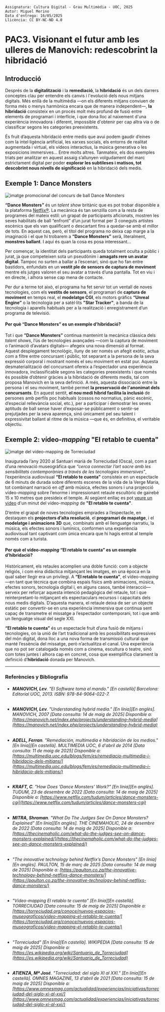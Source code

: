 ```
Assignatura: Cultura Digital - Grau Multimèdia - UOC, 2025  
Autor: Miguel Merino  
Data d'entrega: 16/05/2025
Llicència: CC BY-NC-ND 4.0
```
# PAC3. Visionant el futur amb les ulleres de Manovich: redescobrint la hibridació  

## Introducció

Després de la **digitalització** i la **remediació**, la **hibridació** és un dels darrers conceptes clau per entendre els canvis i l'evolució dels nous mitjans digitals. Més enllà de la multimèdia —on els diferents mitjans conviuen de forma més o menys harmònica encara que de manera independent—, **la hibridació** consisteix en un procés molt més profund de fusió entre elements de programari i interfície, i que dona lloc al naixement d'una experiència innovadora i diferent, impossible d'obtenir per cap altra via o de classificar segons les categories preexistents.

És fruit d’aquesta hibridació entre medis que avui podem gaudir d’eines com la intel·ligència artificial, les xarxes socials, els entorns de realitat augmentada i virtual, els vídeos interactius, la música generativa o les exposicions immersives... Entre molts altres. Tanmateix, els dos exemples triats per analitzar en aquest assaig s’allunyen volgudament del marc estrictament digital per poder **explorar les subtileses i matisos, tot descobrint nous nivells de significació** en la hibridació dels medis.
   
   


## Exemple 1: **Dance Monsters**

![imatge promocional del concurs de ball Dance Monsters](https://raw.githubusercontent.com/mmerinoji/PAC3_Manovich_Reloaded/refs/heads/main/media/Dance%20Monsters%20promo.jpg) 

**“Dance Monsters”** és un *talent show* britànic que es pot trobar disponible a la plataforma [Netflix®](https://www.netflix.com/es/title/81094767). La mecànica és tan senzilla com a la resta de programes del mateix estil: un grapat de participants aficionats, mostren les seves habilitats de ball “enfront” d’un jurat format per 3 coneguts artistes escènics que els van qualificant o descartant fins a quedar-se amb el millor de tots. En aquest cas, però, el títol del programa no deixa cap marge a la imaginació i el que hi trobarem a **“Dance Monsters”** serà, literalment, **monstres ballant**. I aquí és quan la cosa es posa interessant... 

Per començar, la identitat dels participants queda totalment oculta a públic i jurat, ja que competeixen sota un pseudònim i **amagats rere un avatar digital**. Tampoc no surten a ballar a l’escenari, sinó que ho fan entre bastidors, enfundats en un **vestit ple de sensors de captura de moviment** mentre els jutges valoren el seu avatar a través d’una pantalla. Tot en viu i en directe, i alhora sense cap mena de contacte.

Per dur a terme tot això, el programa ha fet servir tot un ventall de noves tecnologies, com els **vestits de sensors**, el programari de **captura de moviment** en temps real, el **modelatge CGI**, els motors gràfics **“Unreal Engine”** o la tecnologia per a satèl·lits **"Star Tracker"**, a banda de la tecnologia i aparells habituals per a la realització i enregistrament d’un programa de televisió.



#### Per què **“Dance Monsters”** es un exemple d’hibridació?

Tot i que **”Dance Monsters”** continua mantenint la mecànica clàssica dels *talent shows*, l’ús de tecnologies avançades —com la captura de moviment o l’animació d’avatars digitals— afegeix una nova dimensió al format. Aquest desplegament tecnològic, lluny de ser només un afegit exòtic, actua com a filtre entre concursant i públic, tot separant a la persona de la seva expressió corporal i mostrant només el seu moviment en estat pur. Aquesta desmaterialització del concursant ofereix a l’espectador una experiència innovadora, inclassificable segons les categories preexistents i que només és possible d’obtenir gràcies a la hibridació de diferents medis, tal com proposa Manovich en la seva definició. A més, aquesta dissociació entre la persona i el seu moviment, també permet **la preservació de l'anonimat dels concursants**. En aquest sentit, **el nou medi híbrid facilita la inclusió** de persones amb perfils poc habituals (cossos no normatius, pànic escènic, d’especial rellevància social, etc.), per a participar i demostrar les seves aptituds de ball sense haver d’exposar-se públicament o sentir-se prejutjades per la seva aparença, sinó únicament pel seu talent i expressivitat ballant al ritme de la música —que és, en definitiva, el veritable objectiu.




## Exemple 2: vídeo-*mapping* **"El retablo te cuenta"**

![imatge del video-mapping de Torreciudad](https://raw.githubusercontent.com/mmerinoji/PAC3_Manovich_Reloaded/refs/heads/main/media/Video-mapping-de-Torreciudad.jpg) 

Inaugurada l’any 2020 al Santuari marià de Torreciudad (Osca), com a part d’una renovació museogràfica que *“cerca connectar l’art sacre amb les sensibilitats contemporànies a través de les tecnologies immersives”*, l’experiència audiovisual **“El retablo te cuenta”** consisteix en un espectacle de 6 minuts de durada sobre diferents escenes de la vida de la Verge Maria, tot combinant narració en *off* amb música, efectes sonors i una projecció vídeo-*mapping* sobre l’enorme i impressionant retaule escultòric de gairebé 15 x 10 metres que presideix el temple. Al següent enllaç es pot [veure un video](https://www.youtube.com/watch?v=qocRRTFE5n4&t=37s) d'un minut del vídeo-*mapping* de **"El retablo te cuenta"**.  

D’entre el grapat de noves tecnologies emprades a l’espectacle, en destaquen els **projectors d’alta resolució**, el **programari de mapatge**, i el **modelatge i animacions 3D** que, combinats amb el llenguatge narratiu, la música, els efectes sonors i lumínics, conformen una experiència audiovisual tant captivant com única encara que hi hagis entrat al temple només com a turista.



#### Per què el vídeo-*mapping* **“El retablo te cuenta”** es un exemple d’hibridació?
Històricament, els retaules acomplien una doble funció: com a objecte religiós, i com eina didàctica mitjançant les imatges, en una època en la qual saber llegir era un privilegi. A **“El retablo te cuenta”**, el vídeo-*mapping* —en tant que tècnica que combina espais físics amb animacions, música, efectes sonors, tecnologia digital i, en alguns casos, també interacció— serveix per reforçar aquesta intenció pedagògica del retaule, tot i que reinterpretant-lo mitjançant els espectaculars recursos i capacitats dels nous medis digitals. D’aquesta manera, el retaule deixa de ser un objecte estàtic per convertir-se en una experiència immersiva que continua sent capaç de transmetre el missatge a l’espectador contemporani, tot i que amb un llenguatge visual del segle XXI.  

**“El retablo te cuenta”** és un espectacle fruit d’una fusió de mitjans i tecnologies, on la unió de l’art tradicional amb les possibilitats expressives del món digital, dona lloc a una nova forma de transmissió cultural que manté l’essència del missatge, però n’actualitza el canal. Una experiència que no pot ser catalogada només com a cinema, escultura o teatre, sinó com totes juntes i alhora cap en concret, cosa que exemplifica clarament la definició d’**hibridació** donada per Manovich.



-----  

### Referències y Bibliografía  

- ###### **MANOVICH, Lev**. *"El Software toma el mando."* [En castellà] Barcelona: Editorial UOC, 2013. ISBN: 978-84-9064-022-7.
- ###### **MANOVICH, Lev**. *"Understanding hybrid media."* [En línia][En anglès]. *MANOVICH*, 2007 [Data consulta: 14 de maig de 2025] Disponible a: [https://manovich.net/index.php/projects/understanding-hybrid-media](https://manovich.net/index.php/projects/understanding-hybrid-media)
- ###### **ADELL, Ferran**. *"Remediación, multimedia e hibridación de los medios."* [En línia][En castellà]. *MULTIMEDIA UOC*, 6 d'abril de 2014 [Data consulta: 11 de maig de 2025] Disponible a:  [https://multimedia.uoc.edu/blogs/fem/es/remediacio-multimedia-i-hibridacio-dels-mitjans/](https://multimedia.uoc.edu/blogs/fem/es/remediacio-multimedia-i-hibridacio-dels-mitjans/)
- ###### **KRAFT, C**. *"How Does ‘Dance Monsters’ Work?"* [En línia][En anglès]. *TUDUM*, 23 de desembre de 2022 [Data consulta: 14 de maig de 2025] Disponible a: [https://www.netflix.com/tudum/articles/dance-monsters-cgi](https://www.netflix.com/tudum/articles/dance-monsters-cgi)
- ###### **MITRA, Shraman**. *"What Do The Judges See On Dance Monsters? Explained"* [En línia][En anglès]. *THE CINEMAHOLIC*, 24 de desembre de 2022 [Data consulta: 14 de maig de 2025] Disponible a: [https://thecinemaholic.com/what-do-the-judges-see-on-dance-monsters-explained/](https://thecinemaholic.com/what-do-the-judges-see-on-dance-monsters-explained/)
- ###### *"The innovative technology behind Netflix’s Dance Monsters"* [En línia][En anglès]. *PAULTON*, 15 de març de 2025 [Data consulta: 14 de maig de 2025] Disponible a: [https://paulton.co.za/the-innovative-technology-behind-netflixs-dance-monsters/](https://paulton.co.za/the-innovative-technology-behind-netflixs-dance-monsters/)
- ###### *"Vídeo-mapping El retablo te cuenta"* [En línia][En castellà]. *TORRECIUDAD* [Data consulta: 15 de maig de 2025] Disponible a: [https://torreciudad.org/conoce/nuevos-espacios-museograficos/video-mapping-el-retablo-te-cuenta/](https://torreciudad.org/conoce/nuevos-espacios-museograficos/video-mapping-el-retablo-te-cuenta/)
- ###### *"Torreciudad"* [En línia][En castellà]. *WIKIPEDIA* [Data consulta: 15 de maig de 2025] Disponible a: [https://es.wikipedia.org/wiki/Santuario_de_Torreciudad](https://es.wikipedia.org/wiki/Santuario_de_Torreciudad)
- ###### **ATIENZA, Mª José**. *"Torreciudad: del siglo XI al XXI."* [En línia][En castellà]. *OMNES MAGAZINE*, 13 d'abril de 2021 [Data consulta: 15 de maig de 2025] Disponible a: [https://www.omnesmag.com/actualidad/experiencias/iniciativas/torreciudad-del-siglo-xi-al-xxi/](https://www.omnesmag.com/actualidad/experiencias/iniciativas/torreciudad-del-siglo-xi-al-xxi/)
 

